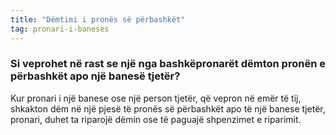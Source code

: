```yaml
---
title: "Dëmtimi i pronës së përbashkët"
tag: pronari-i-baneses
---
```


### Si veprohet në rast se një nga bashkëpronarët dëmton pronën e përbashkët apo një banesë tjetër?

Kur pronari i një banese ose një person tjetër, që vepron në emër të tij, shkakton dëm në një pjesë të pronës së përbashkët apo të një banese tjetër, pronari, duhet ta riparojë dëmin ose të paguajë shpenzimet e riparimit.
